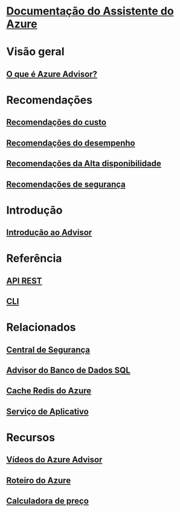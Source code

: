 # [Documentação do Assistente do Azure](index.md)

# Visão geral
## [O que é Azure Advisor?](advisor-overview.md)

# Recomendações
## [Recomendações do custo](advisor-cost-recommendations.md)
## [Recomendações do desempenho](advisor-performance-recommendations.md)
## [Recomendações da Alta disponibilidade](advisor-high-availability-recommendations.md)
## [Recomendações de segurança](advisor-security-recommendations.md)

# Introdução
## [Introdução ao Advisor](advisor-get-started.md)

# Referência
## [API REST](https://docs.microsoft.com/rest/api/advisor)
## [CLI](https://docs.microsoft.com/cli/azure/advisor)

# Relacionados
## [Central de Segurança](https://azure.microsoft.com/services/security-center/)
## [Advisor do Banco de Dados SQL](https://azure.microsoft.com/documentation/articles/sql-database-advisor/)
## [Cache Redis do Azure](https://azure.microsoft.com/documentation/articles/cache-configure/#redis-cache-advisor)
## [Serviço de Aplicativo](https://azure.microsoft.com/documentation/articles/app-service-best-practices/)

# Recursos
## [Vídeos do Azure Advisor](https://azure.microsoft.com/resources/videos/index/?services=advisor)
## [Roteiro do Azure](https://azure.microsoft.com/roadmap/?category=monitoring-management)
## [Calculadora de preço](https://azure.microsoft.com/pricing/calculator/)

